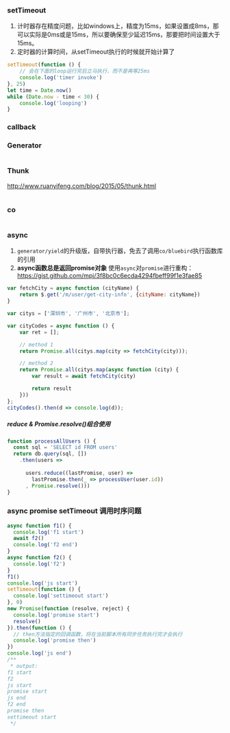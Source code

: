 ### setTimeout
1. 计时器存在精度问题，比如windows上，精度为15ms，如果设置成8ms，那可以实际是0ms或是15ms，所以要确保至少延迟15ms，那要把时间设置大于15ms。
2. 定时器的计算时间，从setTimeout执行的时候就开始计算了
```js
setTimeout(function () {
    // 会在下面的loop运行完后立马执行，而不是再等25ms
    console.log('timer invoke')    
}, 25)
let time = Date.now()
while (Date.now - time < 30) {
    console.log('looping')
}

```

### callback

### Generator
```js

```

### Thunk

http://www.ruanyifeng.com/blog/2015/05/thunk.html
```js

```

### co
```js

```

### async
1. `generator/yield`的升级版，自带执行器，免去了调用`co/bluebird`执行函数库的引用
2. **async函数总是返回promise对象**
使用`async`对`promise`进行重构： https://gist.github.com/mpj/3f8bc0c6ecda4294fbeff99f1e3fae85
```js
var fetchCity = async function (cityName) {
    return $.get('/m/user/get-city-info', {cityName: cityName})
}

var citys = ['深圳市', '广州市', '北京市'];

var cityCodes = async function () {
    var ret = [];

    // method 1
    return Promise.all(citys.map(city => fetchCity(city)));

    // method 2
    return Promise.all(citys.map(async function (city) {
        var result = await fetchCity(city)

        return result
    }))
};
cityCodes().then(d => console.log(d));
```

##### reduce & Promise.resolve()组合使用
```js
function processAllUsers () {
  const sql = 'SELECT id FROM users'
  return db.query(sql, [])
    .then(users => 
    
      users.reduce((lastPromise, user) => 
        lastPromise.then(_ => processUser(user.id))
      , Promise.resolve()))
}
```


### async promise setTimeout 调用时序问题
```js
async function f1() {
  console.log('f1 start')
  await f2()
  console.log('f2 end')
}
async function f2() {
  console.log('f2')
}
f1()
console.log('js start')
setTimeout(function () {
  console.log('settimeout start')
}, 0)
new Promise(function (resolve, reject) {
  console.log('promise start')
  resolve()
}).then(function () {
  // then方法指定的回调函数，将在当前脚本所有同步任务执行完才会执行
  console.log('promise then')
})
console.log('js end')
/**
 * output:
f1 start
f2
js start
promise start
js end
f2 end
promise then
settimeout start
 */

```